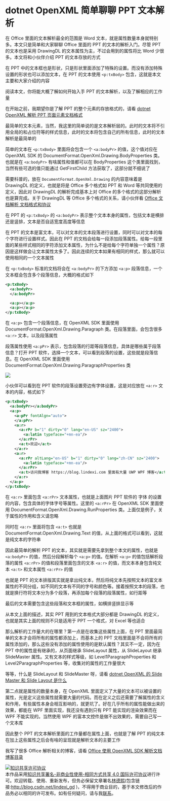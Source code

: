 # dotnet OpenXML 简单聊聊 PPT 文本解析

在 Office 里面的文本解析最全的范围是 Word 文本，就是属性数量本身就特别多。本文只是简单和大家聊聊 Office 里面的 PPT 的文本的解析入门。尽管 PPT 的文本也是采用 DrawingDL 的文本属性为主，不过会用到的属性将比 Word 少很多。本文将和小伙伴介绍 PPT 的文本存放的方式

<!--more-->
<!-- CreateTime:2020/7/22 16:46:07 -->



在 PPT 中的文本框也是形状，只是形状里面添加了特殊的设置。而没有添加特殊设置的形状也可以添加文本，在 PPT 的文本使用 `<p:txBody>` 包含，这就是本文主要和大家介绍的内容

阅读本文，你将能大概了解如何开始入手 PPT 的文本解析，以及了解相应的工作量

在开始之前，我期望你是了解 PPT 的整个元素的存放格式的，请看 [dotnet OpenXML 解析 PPT 页面元素文档格式](https://blog.lindexi.com/post/dotnet-OpenXML-%E8%A7%A3%E6%9E%90-PPT-%E9%A1%B5%E9%9D%A2%E5%85%83%E7%B4%A0%E6%96%87%E6%A1%A3%E6%A0%BC%E5%BC%8F.html )

最简单的文本元素，当然，我这里的简单说的是文本解析层的。此时的文本将不引用全局的和占位符等的样式信息，此时的文本将包含自己的所有信息，此时的文本解析是最简单的

简单的文本在 `<p:txBody>` 里面将会包含一个 `<a:bodyPr>` 的值，这个值对应在 OpenXML SDK 的 DocumentFormat.OpenXml.Drawing.BodyProperties 类。也就是在 `<a:bodyPr>` 有啥属性和值都可以在 BodyProperties 这个类里面找到，当然有些可选的值只能通过 GetFirstChild 方法获取了，这部分就不细说了

需要科普的，放在 `DocumentFormat.OpenXml.Drawing` 的内容意味着是 DrawingDL 的定义，也就是将是 Office 多个格式如 PPT 和 Word 等共同使用的定义，因此对 DrawingDL 的解析完成基本上对 Office 的多个格式的这部分解析也是算完成。关于 DrawingDL 等 Office 多个格式的关系，请小伙伴看 [Office 文档解析 文档格式和协议](https://blog.lindexi.com/post/Office-%E6%96%87%E6%A1%A3%E8%A7%A3%E6%9E%90-%E6%96%87%E6%A1%A3%E6%A0%BC%E5%BC%8F%E5%92%8C%E5%8D%8F%E8%AE%AE.html )

在 PPT 的 `<p:txBody>` 的 `<a:bodyPr>` 表示整个文本本身的属性，包括文本是横排还是竖排，文本是否自适宽度高度等信息

在 PPT 的文本是富文本，可以对文本的文本段落进行设置，同时可以对文本的每个字符进行设置样式。因此在 PPT 的文档会给每一段添加段落属性。给每一段里面的某些样式相同的字符添加文本属性，为什么不是给每个字符单独一个属性？原因是这样做会让文本属性太多了。因此连续的文本如果有相同的样式，那么就可以使用相同的一个文本属性

在 `<p:txBody>` 标准的文档将会在 `<a:bodyPr>` 的下方添加 `<a:p>` 段落信息，一个文本框会包含多个段落信息，大概的格式如下

```xml
<p:txBody>
  <a:bodyPr>
  </a:bodyPr>

  <a:p></a:p>
  <a:p></a:p>
</p:txBody>
```

在 `<a:p>` 包含一个段落信息，在 OpenXML SDK 里面使用 DocumentFormat.OpenXml.Drawing.Paragraph 类。在段落里面，会包含很多 `<a:r>` 文本，以及段落属性

段落属性使用 `<a:pPr>` 表示，包含段落的行距等段落信息，具体是哪些属于段落信息？打开 PPT 软件，选择一个文本，可以看到段落的设置，这些就是段落信息。在 OpenXML SDK 里面使用 DocumentFormat.OpenXml.Drawing.ParagraphProperties 类

<!-- ![](image/dotnet OpenXML 简单聊聊 PPT 文本解析/dotnet OpenXML 简单聊聊 PPT 文本解析0.png) -->

![](http://image.acmx.xyz/lindexi%2F2020722178122775.jpg)

小伙伴可以看到在 PPT 软件的段落设置旁边有字体设置，这是对应放在 `<a:r>` 文本的内容，格式如下

```xml
<p:txBody>
  <a:bodyPr></a:bodyPr>
  <a:p>
    <a:pPr fontAlgn="auto">
    </a:pPr>
    <a:r>
      <a:rPr b="1" dirty="0" lang="en-US" sz="2400">
        <a:latin typeface="+mn-ea"/>
      </a:rPr>
      <a:t>欢迎</a:t>
    </a:r>
    <a:r>
      <a:rPr altLang="en-US" b="1" dirty="0" lang="zh-CN" sz="2400">
        <a:latin typeface="+mn-ea"/>
      </a:rPr>
      <a:t>访问我博客 https://blog.lindexi.com 里面有大量 UWP WPF 博客</a:t>
    </a:r>
  </a:p>
</p:txBody>
```

在 `<a:r>` 里面包含 `<a:rPr>` 文本属性，也就是上面图片 PPT 软件的 字体 的设置的内容，包含具体的字体字号等属性。这里的 `<a:rPr>` 在 OpenXML SDK 里面使用 DocumentFormat.OpenXml.Drawing.RunProperties 类。上面仅是例子，关于属性的作用和含义请忽略

同时在 `<a:r>` 里面将包含 `<a:t>` 也就是 DocumentFormat.OpenXml.Drawing.Text 的值，从上面的格式可以看到，这就是纯文本的字符串

因此最简单的解析 PPT 的文本，其实就是需要先拿到整个本文的属性，也就是 `<a:bodyPr>` 的值，然后分段解析每个 `<a:p>` 的值。在解析 `<a:p>` 的值包括解析段落的属性 `<a:rPr>` 的值和段落里面包含的文本 `<a:r>` 的值，而文本本身包含纯文本 `<a:t>` 和文本属性 `<a:rPr>` 的值

也就是 PPT 的文本排版其实就是拿出纯文本，然后将纯文本先按照文本的富文本属性的不同分组，如不同的文本有不同的字号和颜色等。接着按照文本的段落，也就是换行符将文本分为多个段落，再添加每个段落的段落属性，如行距等

最后的文本需要包含这些段落和文本框的属性，如横排竖排显示等

从本文上面的描述，其实 PPT 用到的文本格式大部分都是 DrawingDL 的定义，也就是其实上面的规则不只是适用于 PPT 一个格式，对 Excel 等也适合

那么解析的工作量大的在哪里？第一点是在收集这些属性上面，在 PPT 里面最简单的文本才会将所有的属性都添加上，而基本上的 PPT 文档里面是不会将所有的属性添加的，那么这些没有添加的属性使用的是默认属性？其实不一定，因为在 PPT 中的属性是有继承的，从页面继承 SlideLayout 属性，从 SlideLayout 继承 SlideMaster 属性。又有文本的样式等级，如 Level1ParagraphProperties 和 Level2ParagraphProperties 等，收集对的属性的工作量很大

等等，什么是 SlideLayout 和 SlideMaster 呀，请看 [dotnet OpenXML 的 Slide Master 和 Slide Layout 是什么](https://blog.lindexi.com/post/dotnet-OpenXML-%E7%9A%84-Slide-Master-%E5%92%8C-Slide-Layout-%E6%98%AF%E4%BB%80%E4%B9%88.html )

第二点就是属性的数量本身，在 OpenXML 里面定义了大量的文本可以被设置的属性，光是定义这些属性就需要大量的代码。而在定义之后还需要了解属性的含义和作用，有些属性本身会相互影响的，就更坑了。好在几乎所有的属性能做出来的效果，都能在 WPF 里面实现，我还没有遇到只有 PPT 能实现的渲染效果而在 WPF 不能实现的。当然使用 WPF 的富本文控件是做不出效果的，需要自己写一个文本库

因此整个 PPT 的文本解析里面的工作量都在属性上面，也就是了解 PPT 的纯文本在加上这些属性之后会有啥的呈现就是解析文本的主要工作

我写了很多 Office 解析相关的博客，请看 [Office 使用 OpenXML SDK 解析文档博客目录](https://blog.lindexi.com/post/Office-%E4%BD%BF%E7%94%A8-OpenXML-SDK-%E8%A7%A3%E6%9E%90%E6%96%87%E6%A1%A3%E5%8D%9A%E5%AE%A2%E7%9B%AE%E5%BD%95.html )

<a rel="license" href="http://creativecommons.org/licenses/by-nc-sa/4.0/"><img alt="知识共享许可协议" style="border-width:0" src="https://licensebuttons.net/l/by-nc-sa/4.0/88x31.png" /></a><br />本作品采用<a rel="license" href="http://creativecommons.org/licenses/by-nc-sa/4.0/">知识共享署名-非商业性使用-相同方式共享 4.0 国际许可协议</a>进行许可。欢迎转载、使用、重新发布，但务必保留文章署名[林德熙](http://blog.csdn.net/lindexi_gd)(包含链接:http://blog.csdn.net/lindexi_gd )，不得用于商业目的，基于本文修改后的作品务必以相同的许可发布。如有任何疑问，请与我[联系](mailto:lindexi_gd@163.com)。  
